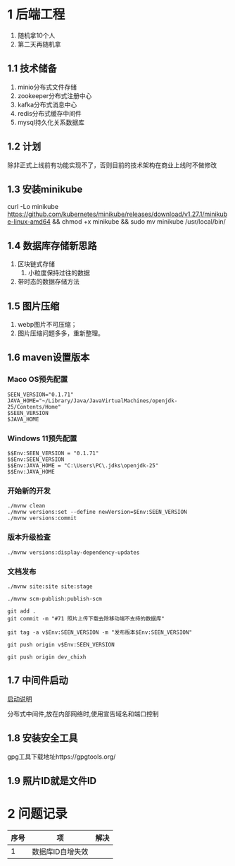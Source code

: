 # 1 后端工程

1. 随机拿10个人
2. 第二天再随机拿

## 1.1 技术储备

1. minio分布式文件存储
2. zookeeper分布式注册中心
3. kafka分布式消息中心
4. redis分布式缓存中间件
5. mysql持久化关系数据库

## 1.2 计划

除非正式上线前有功能实现不了，否则目前的技术架构在商业上线时不做修改

## 1.3 安装minikube

curl -Lo minikube https://github.com/kubernetes/minikube/releases/download/v1.27.1/minikube-linux-amd64 && chmod +x
minikube && sudo mv minikube /usr/local/bin/

## 1.4 数据库存储新思路

1. 区块链式存储
    1. 小粒度保持过往的数据
2. 带时态的数据存储方法

## 1.5 图片压缩

1. webp图片不可压缩；
2. 图片压缩问题多多，重新整理。

## 1.6 maven设置版本

### Maco OS预先配置

```shell
SEEN_VERSION="0.1.71"
JAVA_HOME="~/Library/Java/JavaVirtualMachines/openjdk-25/Contents/Home"
$SEEN_VERSION
$JAVA_HOME
```

### Windows 11预先配置

```shell
$$Env:SEEN_VERSION = "0.1.71"
$$Env:SEEN_VERSION
$$Env:JAVA_HOME = "C:\Users\PC\.jdks\openjdk-25"
$$Env:JAVA_HOME
```

### 开始新的开发

```shell
./mvnw clean
./mvnw versions:set --define newVersion=$Env:SEEN_VERSION
./mvnw versions:commit
```

### 版本升级检查

```shell
./mvnw versions:display-dependency-updates
```

### 文档发布

```shell
./mvnw site:site site:stage
```

```shell
./mvnw scm-publish:publish-scm
```

```shell
git add .
git commit -m "#71 照片上传下载去除移动端不支持的数据库"
```

```shell
git tag -a v$Env:SEEN_VERSION -m "发布版本$Env:SEEN_VERSION"
```

```shell
git push origin v$Env:SEEN_VERSION
```

```shell
git push origin dev_chixh
```

## 1.7 中间件启动

[启动说明](./middle/README.md)

分布式中间件,放在内部网络时,使用宣告域名和端口控制

## 1.8 安装安全工具

gpg工具下载地址https://gpgtools.org/

## 1.9 照片ID就是文件ID

# 2 问题记录

| 序号 | 项         | 解决 |
|----|-----------|----|
| 1  | 数据库ID自增失效 |    |
